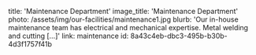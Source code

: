 title: 'Maintenance Department'
image_title: 'Maintenance Department'
photo: /assets/img/our-facilities/maintenance1.jpg
blurb: 'Our in-house maintenance team has electrical and mechanical expertise. Metal welding and cutting […]'
link: maintenance
id: 8a43c4eb-dbc3-495b-b30b-4d3f1757f41b
